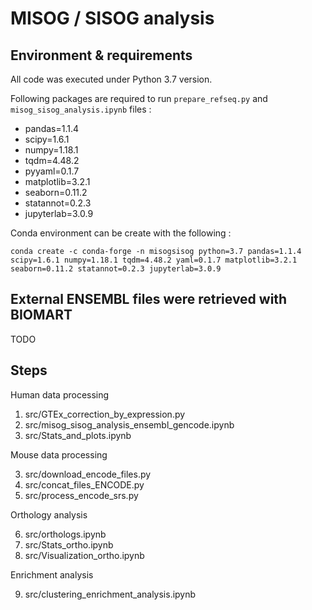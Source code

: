 # MISOG / SISOG analysis

## Environment & requirements

All code was executed under Python 3.7 version.

Following packages are required to run `prepare_refseq.py` and `misog_sisog_analysis.ipynb` files : 
- pandas=1.1.4
- scipy=1.6.1
- numpy=1.18.1
- tqdm=4.48.2
- pyyaml=0.1.7
- matplotlib=3.2.1
- seaborn=0.11.2
- statannot=0.2.3
- jupyterlab=3.0.9


Conda environment can be create with the following : 

`conda create -c conda-forge -n misogsisog python=3.7 pandas=1.1.4 scipy=1.6.1 numpy=1.18.1 tqdm=4.48.2 yaml=0.1.7 matplotlib=3.2.1 seaborn=0.11.2 statannot=0.2.3 jupyterlab=3.0.9` 

## External ENSEMBL files were retrieved with BIOMART 

TODO

## Steps 

Human data processing
1. src/GTEx_correction_by_expression.py
2. src/misog_sisog_analysis_ensembl_gencode.ipynb
3. src/Stats_and_plots.ipynb


Mouse data processing

3. src/download_encode_files.py
4. src/concat_files_ENCODE.py
5. src/process_encode_srs.py


Orthology analysis

6. src/orthologs.ipynb
7. src/Stats_ortho.ipynb
8. src/Visualization_ortho.ipynb

Enrichment analysis

9. src/clustering_enrichment_analysis.ipynb

